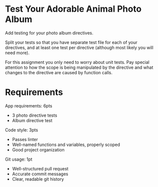# Test Your Adorable Animal Photo Album
Add testing for your photo album directives. 

Split your tests so that you have separate test file for each of your directives, and at least one test per directive (although most likely you will need more). 

For this assignment you only need to worry about unit tests. Pay special attention to how the scope is being manipulated by the directive and what changes to the directive are caused by function calls. 

# Requirements 
App requirements: 6pts
 - 3 photo directive tests
 - Album directive test

Code style: 3pts
  - Passes linter
  - Well-named functions and variables, properly scoped
  - Good project organization
  
Git usage: 1pt
  - Well-structured pull request
  - Accurate commit messages
  - Clear, readable git history